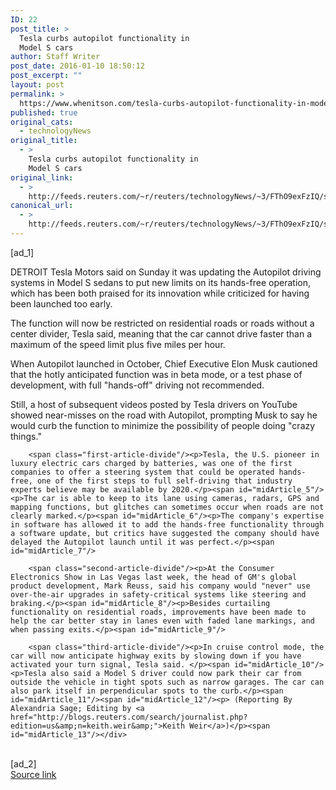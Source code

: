 ```yaml
---
ID: 22
post_title: >
  Tesla curbs autopilot functionality in
  Model S cars
author: Staff Writer
post_date: 2016-01-10 18:50:12
post_excerpt: ""
layout: post
permalink: >
  https://www.whenitson.com/tesla-curbs-autopilot-functionality-in-model-s-cars/
published: true
original_cats:
  - technologyNews
original_title:
  - >
    Tesla curbs autopilot functionality in
    Model S cars
original_link:
  - >
    http://feeds.reuters.com/~r/reuters/technologyNews/~3/FThO9exFzIQ/story01.htm
canonical_url:
  - >
    http://feeds.reuters.com/~r/reuters/technologyNews/~3/FThO9exFzIQ/story01.htm
---
```

 [ad_1]
<br><div id="articleText">
<span id="midArticle_start"/>

<span id="midArticle_0"/><span class="focusParagraph" readability="5"><p><span class="articleLocation">DETROIT</span> Tesla Motors said on Sunday it was updating the Autopilot driving systems in Model S sedans to put new limits on its hands-free operation, which has been both praised for its innovation while criticized for having been launched too early.</p></span><span id="midArticle_1"/><p>The function will now be restricted on residential roads or roads without a center divider, Tesla said, meaning that the car cannot drive faster than a maximum of the speed limit plus five miles per hour.</p><span id="midArticle_2"/><p>When Autopilot launched in October, Chief Executive Elon Musk cautioned that the hotly anticipated function was in beta mode, or a test phase of development, with full "hands-off" driving not recommended. </p><span id="midArticle_3"/><p>Still, a host of subsequent videos posted by Tesla drivers on YouTube showed near-misses on the road with Autopilot, prompting Musk to say he would curb the function to minimize the possibility of people doing "crazy things."</p><span id="midArticle_4"/>
        
        <span class="first-article-divide"/><p>Tesla, the U.S. pioneer in luxury electric cars charged by batteries, was one of the first companies to offer a steering system that could be operated hands-free, one of the first steps to full self-driving that industry experts believe may be available by 2020.</p><span id="midArticle_5"/><p>The car is able to keep to its lane using cameras, radars, GPS and mapping functions, but glitches can sometimes occur when roads are not clearly marked.</p><span id="midArticle_6"/><p>The company's expertise in software has allowed it to add the hands-free functionality through a software update, but critics have suggested the company should have delayed the Autopilot launch until it was perfect.</p><span id="midArticle_7"/>
        
        <span class="second-article-divide"/><p>At the Consumer Electronics Show in Las Vegas last week, the head of GM's global product development, Mark Reuss, said his company would "never" use over-the-air upgrades in safety-critical systems like steering and braking.</p><span id="midArticle_8"/><p>Besides curtailing functionality on residential roads, improvements have been made to help the car better stay in lanes even with faded lane markings, and when passing exits.</p><span id="midArticle_9"/>
        
        <span class="third-article-divide"/><p>In cruise control mode, the car will now anticipate highway exits by slowing down if you have activated your turn signal, Tesla said. </p><span id="midArticle_10"/><p>Tesla also said a Model S driver could now park their car from outside the vehicle in tight spots such as narrow garages. The car can also park itself in perpendicular spots to the curb.</p><span id="midArticle_11"/><span id="midArticle_12"/><p> (Reporting By Alexandria Sage; Editing by <a href="http://blogs.reuters.com/search/journalist.php?edition=us&amp;n=keith.weir&amp;">Keith Weir</a>)</p><span id="midArticle_13"/></div>
<br>[ad_2]
<br><a href="http://feeds.reuters.com/~r/reuters/technologyNews/~3/FThO9exFzIQ/story01.htm">Source link </a>